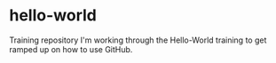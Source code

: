 # hello-world
Training repository
I'm working through the Hello-World training to get ramped up on how to use GitHub.
